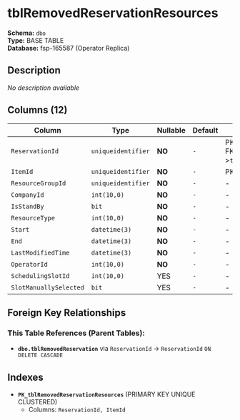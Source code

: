 # tblRemovedReservationResources

**Schema:** `dbo`  
**Type:** BASE TABLE  
**Database:** fsp-165587 (Operator Replica)

## Description

*No description available*

## Columns (12)

| Column | Type | Nullable | Default | Keys | Description |
|--------|------|----------|---------|------|-------------|
| `ReservationId` | `uniqueidentifier` | **NO** | `-` | PK<br/>FK->`tblRemovedReservation` | - |
| `ItemId` | `uniqueidentifier` | **NO** | `-` | PK | - |
| `ResourceGroupId` | `uniqueidentifier` | **NO** | `-` | - | - |
| `CompanyId` | `int(10,0)` | **NO** | `-` | - | - |
| `IsStandBy` | `bit` | **NO** | `-` | - | - |
| `ResourceType` | `int(10,0)` | **NO** | `-` | - | - |
| `Start` | `datetime(3)` | **NO** | `-` | - | - |
| `End` | `datetime(3)` | **NO** | `-` | - | - |
| `LastModifiedTime` | `datetime(3)` | **NO** | `-` | - | - |
| `OperatorId` | `int(10,0)` | **NO** | `-` | - | - |
| `SchedulingSlotId` | `int(10,0)` | YES | `-` | - | - |
| `SlotManuallySelected` | `bit` | YES | `-` | - | - |

## Foreign Key Relationships

### This Table References (Parent Tables):

- **`dbo.tblRemovedReservation`** 
  via `ReservationId` → `ReservationId` `ON DELETE CASCADE`

## Indexes

- **`PK_tblRemovedReservationResources`** (PRIMARY KEY UNIQUE CLUSTERED)
  - Columns: `ReservationId, ItemId`
